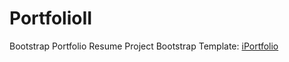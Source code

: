# PortfolioII
Bootstrap Portfolio Resume Project 
Bootstrap Template: [iPortfolio](https://bootstrapmade.com/demo/iPortfolio/)
